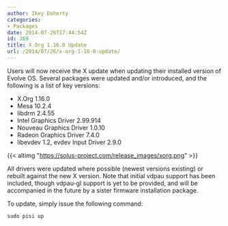 ```yaml
---
author: Ikey Doherty
categories:
- Packages
date: 2014-07-26T17:44:54Z
id: 269
title: X.Org 1.16.0 Update
url: /2014/07/26/x-org-1-16-0-update/
---
```


Users will now receive the X update when updating their installed version of Evolve OS. Several packages were updated and/or introduced, and the following is a 
list of key versions:
<!--more-->
* X.Org 1.16.0
* Mesa 10.2.4
* libdrm 2.4.55
* Intel Graphics Driver 2.99.914
* Nouveau Graphics Driver 1.0.10
* Radeon Graphics Driver 7.4.0
* libevdev 1.2, evdev Input Driver 2.9.0

{{< altimg "https://solus-project.com/release_images/xorg.png" >}}

All drivers were updated where possible (newest versions existing) or rebuilt against the new X version. Note that initial vdpau support has been included, 
though vdpau-gl support is yet to be provided, and will be accompanied in the future by a sister firmware installation package.

To update, simply issue the following command:

```
sudo pisi up
```